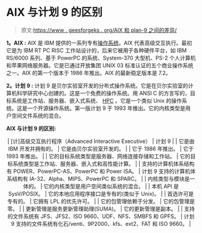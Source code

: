 # AIX 与计划 9 的区别

> 原文:[https://www . geesforgeks . org/AIX 和 plan-9 之间的差异/](https://www.geeksforgeeks.org/difference-between-aix-and-plan-9/)

**1。AIX :**
AIX 是 IBM 提供的一系列专有[操作系统](https://www.geeksforgeeks.org/introduction-of-operating-system-set-1/)。AIX 代表高级交互执行。最初它是为 IBM RT PC RISC 工作站设计的，后来它被用于各种硬件平台，如 IBM RS/6000 系列、基于 PowerPC 的系统、System-370 大型机、PS-2 个人计算机和苹果网络服务器。它是已通过开放集团 UNIX 03 标准认证的五个商业操作系统之一。AIX 的第一个版本于 1986 年推出。AIX 的最新稳定版本是 7.2。

**2。计划 9 :**
计划 9 是贝尔实验室开发的分布式操作系统。它是在贝尔实验室的计算机科学研究中心创建的。这是一个免费的操作系统。用 ANSI C 的方言写的，目标系统是工作站、服务器、嵌入式系统、 [HPC](https://www.geeksforgeeks.org/high-performance-computing/) 。它是一个类似 Unix 的操作系统。这是一个开源操作系统。第一版计划 9 于 1993 年推出。它的内核类型是用户空间文件系统的混合。

**AIX 与计划 9 的区别:**

<center>

| [计]高级交互执行程序（Advanced Interactive Executive） | 计划 9 |
| 它是由 IBM 开发并拥有的。 | 它是由贝尔实验室开发的。 |
| 它于 1986 年推出。 | 它于 1993 年推出。 |
| 它的目标系统类型是服务器、网络连接存储和工作站。 | 它的目标系统类型是工作站、服务器、嵌入式和高性能计算。 |
| 支持的计算机体系结构有 POWER、PowerPC-AS、PowerPC 和 Power ISA。 | 计划 9 支持的计算机体系结构有 IA-32、Alpha、MIPS、PowerPC 和 SPARC。 |
| 内核类型与模块是一体的。 | 它的内核类型是用户空间类似系统的混合。 |
| 本机 API 是 SysV/POSIX。 | 它的本地应用程序接口是专有的(类似于 Unix)。 |
| 首选许可是专有的。 | 它拥有 LPL 的优先许可。 |
| 它的包管理依赖于分发。 | 它的包管理是零。 |
| 更新管理是服务更新管理助理(SUMA)。 | 它的更新管理是副本。 |
| 支持的文件系统有 JFS、JFS2、ISO 9660、UDF、NFS、SMBFS 和 GPFS。 | 计划 9 支持的文件系统有化石/venti、9P2000、kfs、ext2、FAT 和 ISO 9660。 |

</center>